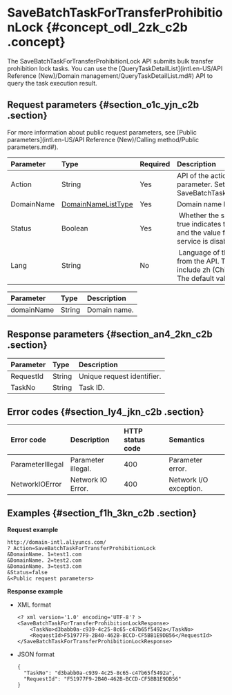 # SaveBatchTaskForTransferProhibitionLock {#concept_odl_2zk_c2b .concept}

The SaveBatchTaskForTransferProhibitionLock API submits bulk transfer prohibition lock tasks. You can use the [QueryTaskDetailList](intl.en-US/API Reference (New)/Domain management/QueryTaskDetailList.md#) API to query the task execution result.

## Request parameters {#section_o1c_yjn_c2b .section}

For more information about public request parameters, see [Public parameters](intl.en-US/API Reference (New)/Calling method/Public parameters.md#).

|Parameter|Type|Required|Description|
|:--------|:---|:-------|:----------|
|Action|String|Yes|API of the action, system required parameter. Set this parameter to SaveBatchTaskForTransferProhibitionLock.|
|DomainName|[DomainNameListType](#table_bs1_ckn_c2b)|Yes|Domain name list.|
|Status|Boolean|Yes| Whether the service is enabled. The value true indicates that the service is enabled, and the value false indicates that the service is disabled.|
|Lang|String|No| Language of the information returned from the API. The enumerated values include zh \(Chinese\) and en \(English\).  The default value is en.|

|Parameter|Type|Description|
|:--------|:---|:----------|
|domainName|String|Domain name.|

## Response parameters {#section_an4_2kn_c2b .section}

|Parameter|Type|Description|
|:--------|:---|:----------|
|RequestId|String|Unique request identifier.|
|TaskNo|String|Task ID.|

## Error codes {#section_ly4_jkn_c2b .section}

|Error code|Description|HTTP status code|Semantics|
|:---------|:----------|:---------------|:--------|
|ParameterIllegal|Parameter illegal.|400|Parameter error.|
|NetworkIOError|Network IO Error.|400|Network I/O exception.|

## Examples {#section_f1h_3kn_c2b .section}

**Request example**

```
http://domain-intl.aliyuncs.com/
? Action=SaveBatchTaskForTransferProhibitionLock
&DomainName. 1=test1.com
&DomainName. 2=test2.com
&DomainName. 3=test3.com
&Status=false
&<Public request parameters>
```

**Response example**

-   XML format

    ```
    <? xml version='1.0' encoding='UTF-8'? >
    <SaveBatchTaskForTransferProhibitionLockResponse>
        <TaskNo>d3babb0a-c939-4c25-8c65-c47b65f5492a</TaskNo>
        <RequestId>F51977F9-2B40-462B-BCCD-CF5BB1E9DB56</RequestId>
    </SaveBatchTaskForTransferProhibitionLockResponse>
    ```

-   JSON format

    ```
    {    
      "TaskNo": "d3babb0a-c939-4c25-8c65-c47b65f5492a",
      "RequestId": "F51977F9-2B40-462B-BCCD-CF5BB1E9DB56"
    }
    ```


